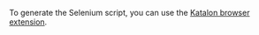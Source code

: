 To generate the Selenium script, you can use the [Katalon browser extension](https://addons.mozilla.org/en-US/firefox/addon/katalon-automation-record/?src=search).
